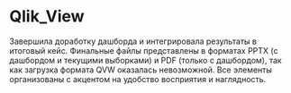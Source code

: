 # Qlik_View
Завершила доработку дашборда и интегрировала результаты в итоговый кейс.
Финальные файлы представлены в форматах PPTX (с дашбордом и текущими выборками) и PDF (только с дашбордом), так как загрузка формата QVW оказалась невозможной. 
Все элементы организованы с акцентом на удобство восприятия и наглядность.
